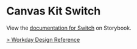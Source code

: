 # Canvas Kit Switch

View the
[documentation for Switch](https://workday.github.io/canvas-kit/?path=/docs/components-inputs-switch-react--default-story)
on Storybook.

[> Workday Design Reference](https://design.workday.com/components/inputs/switch)
